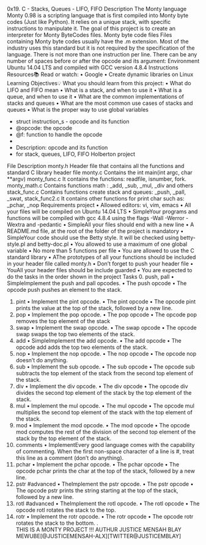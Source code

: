 0x19. C - Stacks, Queues - LIFO, FIFO
Description
The Monty language
Monty 0.98 is a scripting language that is first compiled into Monty byte codes (Just like Python). It relies on a unique stack, with specific instructions to manipulate it. The goal of this project is to create an interpreter for Monty ByteCodes files.
Monty byte code files
Files containing Monty byte codes usually have the .m extension. Most of the industry uses this standard but it is not required by the specification of the language. There is not more than one instruction per line. There can be any number of spaces before or after the opcode and its argument:
Environment
Ubuntu 14.04 LTS and compiled with GCC version 4.8.4
Instructions
Resources📚
Read or watch:
•	Google
•	Create dynamic libraries on Linux
Learning Objectives💡
What you should learn from this project:
•	What do LIFO and FIFO mean
•	What is a stack, and when to use it
•	What is a queue, and when to use it
•	What are the common implementations of stacks and queues
•	What are the most common use cases of stacks and queues
•	What is the proper way to use global variables
 * struct instruction_s - opcode and its function
 * @opcode: the opcode
 * @f: function to handle the opcode
 *
 * Description: opcode and its function
 * for stack, queues, LIFO, FIFO Holberton project
 
File	Description
monty.h	Header file that contains all the functions and standard C library header file
monty.c	Contains the int main(int argc, char **argv)
monty_func.c	It contains the functions: readfile, isnumber, fork.
monty_math.c	Contains functions math : _add, _sub, _mul, _div and others
stack_func.c	Contains functions create stack and queues: _push, _pall, _swat,
stack_func2.c	It contains other functions for print char such as: _pchar, _nop
Requirements project
•	Allowed editors: vi, vim, emacs
•	All your files will be compiled on Ubuntu 14.04 LTS
•	SimpleYour programs and functions will be compiled with gcc 4.8.4 using the flags -Wall -Werror -Wextra and -pedantic
•	SimpleAll your files should end with a new line
•	A README.md file, at the root of the folder of the project is mandatory
•	SimpleYour code should use the Betty style. It will be checked using betty-style.pl and betty-doc.pl
•	You allowed to use a maximum of one global variable
•	No more than 5 functions per file
•	You are allowed to use the C standard library
•	AThe prototypes of all your functions should be included in your header file called monty.h
•	Don’t forget to push your header file
•	YouAll your header files should be include guarded
•	You are expected to do the tasks in the order shown in the project
Tasks
0. push, pall
•	SimpleImplement the push and pall opcodes.
•	The push opcode
•	The opcode push pushes an element to the stack.
1. pint
•	Implement the pint opcode.
•	The pint opcode
•	The opcode pint prints the value at the top of the stack, followed by a new line.
2. pop
•	Implement the pop opcode.
•	The pop opcode
•	The opcode pop removes the top element of the stack
3. swap
•	Implement the swap opcode.
•	The swap opcode
•	The opcode swap swaps the top two elements of the stack.
4. add
•	SimpleImplement the add opcode.
•	The add opcode
•	The opcode add adds the top two elements of the stack.
5. nop
•	Implement the nop opcode.
•	The nop opcode
•	The opcode nop doesn’t do anything.
6. sub
•	Implement the sub opcode.
•	The sub opcode
•	The opcode sub subtracts the top element of the stack from the second top element of the stack.
7. div
•	Implement the div opcode.
•	The div opcode
•	The opcode div divides the second top element of the stack by the top element of the stack.
8. mul
•	Implement the mul opcode.
•	The mul opcode
•	The opcode mul multiplies the second top element of the stack with the top element of the stack.
9. mod
•	Implement the mod opcode.
•	The mod opcode
•	The opcode mod computes the rest of the division of the second top element of the stack by the top element of the stack.
10. comments
•	ImplementEvery good language comes with the capability of commenting. When the first non-space character of a line is #, treat this line as a comment (don’t do anything).
11. pchar
•	Implement the pchar opcode.
•	The pchar opcode
•	The opcode pchar prints the char at the top of the stack, followed by a new line.
12. pstr #advanced
•	TheImplement the pstr opcode.
•	The pstr opcode
•	The opcode pstr prints the string starting at the top of the stack, followed by a new line.
13. rotl #advanced
•	TheImplement the rotl opcode.
•	The rotl opcode
•	The opcode rotl rotates the stack to the top.
14. rotr
•	Implement the rotr opcode.
•	The rotr opcode
•	The opcode rotr rotates the stack to the bottom.
.       
THIS IS A MONTY PROJECT !!! 
AUTHUR
JUSTICE MENSAH BLAY MEWUBE[@JUSTICEMENSAH-ALX][TWITTER@JUSTICEMBLAY]
